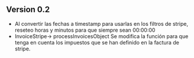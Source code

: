## Version 0.2
- Al convertir las fechas a timestamp para usarlas en los filtros de stripe, reseteo horas y minutos para que siempre sean
00:00:00
- InvoiceStripe-> processInvoicesObject Se modifica la función para que tenga en cuenta los impuestos que se han definido en 
la factura de stripe.
